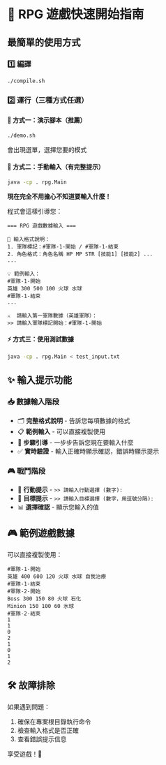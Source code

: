 # 🚀 RPG 遊戲快速開始指南

## 最簡單的使用方式

### 1️⃣ 編譯

```bash
./compile.sh
```

### 2️⃣ 運行（三種方式任選）

#### 🎯 方式一：演示腳本（推薦）

```bash
./demo.sh
```

會出現選單，選擇您要的模式

#### 📝 方式二：手動輸入（有完整提示）

```bash
java -cp . rpg.Main
```

**現在完全不用擔心不知道要輸入什麼！**

程式會這樣引導您：

```
=== RPG 遊戲數據輸入 ===

📝 輸入格式說明：
1. 軍隊標記：#軍隊-1-開始 / #軍隊-1-結束
2. 角色格式：角色名稱 HP MP STR [技能1] [技能2] ...
...

💡 範例輸入：
#軍隊-1-開始
英雄 300 500 100 火球 水球
#軍隊-1-結束
...

⚔️  請輸入第一軍隊數據（英雄軍隊）：
>> 請輸入軍隊標記開始：#軍隊-1-開始
```

#### ⚡ 方式三：使用測試數據

```bash
java -cp . rpg.Main < test_input.txt
```

## ✨ 輸入提示功能

### 📥 數據輸入階段

- 🗂️ **完整格式說明** - 告訴您每項數據的格式
- 📋 **範例輸入** - 可以直接複製使用
- 🔄 **步驟引導** - 一步步告訴您現在要輸入什麼
- ✅ **實時驗證** - 輸入正確時顯示確認，錯誤時顯示提示

### 🎮 戰鬥階段

- 🎯 **行動提示** - `>> 請輸入行動選擇 (數字): `
- 🎪 **目標提示** - `>> 請輸入目標選擇 (數字，用逗號分隔): `
- 📊 **選擇確認** - 顯示您輸入的值

## 🎮 範例遊戲數據

可以直接複製使用：

```
#軍隊-1-開始
英雄 400 600 120 火球 水球 自我治療
#軍隊-1-結束
#軍隊-2-開始
Boss 300 150 80 火球 石化
Minion 150 100 60 水球
#軍隊-2-結束
1
1
0
2
1
0
1
2
```

## 🛠️ 故障排除

如果遇到問題：

1. 確保在專案根目錄執行命令
2. 檢查輸入格式是否正確
3. 查看錯誤提示信息

享受遊戲！🎉

